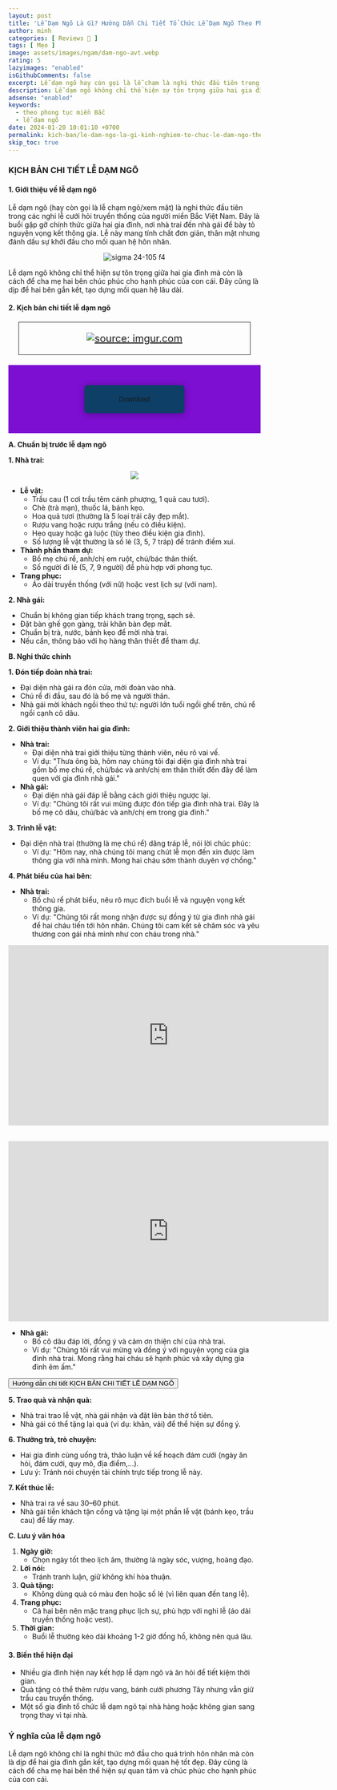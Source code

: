 ```yaml
---
layout: post
title: 'Lễ Dạm Ngõ Là Gì? Hướng Dẫn Chi Tiết Tổ Chức Lễ Dạm Ngõ Theo Phong Tục Miền Bắc'
author: minh
categories: [ Reviews 📝 ]
tags: [ Mẹo ]
image: assets/images/ngam/dam-ngo-avt.webp
rating: 5
lazyimages: "enabled"
isGithubComments: false
excerpt: Lễ dạm ngõ hay còn gọi là lễ chạm là nghi thức đầu tiên trong các nghi lễ cưới hỏi truyền thống của người miền Bắc Việt Nam. Đây là buổi gặp gỡ chính thức giữa hai gia đình, nơi nhà trai đến nhà gái để bày tỏ nguyện vọng kết thông gia. Lễ này mang tính chất đơn giản, thân mật nhưng đánh dấu sự khởi đầu cho mối quan hệ hôn nhân.
description: Lễ dạm ngõ không chỉ thể hiện sự tôn trọng giữa hai gia đình mà còn là cách để cha mẹ hai bên chúc phúc cho hạnh phúc của con cái. Đây cũng là dịp để hai bên gắn kết, tạo dựng mối quan hệ lâu dài.
adsense: "enabled"
keywords:
  - theo phong tục miền Bắc
  - lễ dạm ngõ
date: 2024-01-20 10:01:10 +0700
permalink: kich-ban/le-dam-ngo-la-gi-kinh-nghiem-to-chuc-le-dam-ngo-theo-phong-tuc-mien-bac
skip_toc: true
---
```


### **KỊCH BẢN CHI TIẾT LỄ DẠM NGÕ**

#### **1\. Giới thiệu về lễ dạm ngõ**

Lễ dạm ngõ (hay còn gọi là lễ chạm ngõ/xem mặt) là nghi thức đầu tiên trong các nghi lễ cưới hỏi truyền thống của người miền Bắc Việt Nam. Đây là buổi gặp gỡ chính thức giữa hai gia đình, nơi nhà trai đến nhà gái để bày tỏ nguyện vọng kết thông gia. Lễ này mang tính chất đơn giản, thân mật nhưng đánh dấu sự khởi đầu cho mối quan hệ hôn nhân.

<div style="text-align:center; ">
<img loading="lazy" src="https://lh3.googleusercontent.com/pw/AP1GczNrObtHJAZHWp6CMbZ2dnhNr-X5QfF-TzEtoZ6BCCq6_yA6x_Mty6BU7t9g6QhxSc2PR3Eoonz5BID5mfhPfOSM3FdzVWJF3vzBhfMXyDqlyDanah1dCBY6Y0NrXOxnUBdliQ6c8IGvmLuq43bv-FxfMA=w1376-h917-s-no-gm?authuser=1" title="sigma 24-105 f4 canon r8" alt="sigma 24-105 f4"></div>

Lễ dạm ngõ không chỉ thể hiện sự tôn trọng giữa hai gia đình mà còn là cách để cha mẹ hai bên chúc phúc cho hạnh phúc của con cái. Đây cũng là dịp để hai bên gắn kết, tạo dựng mối quan hệ lâu dài.

#### **2\. Kịch bản chi tiết lễ dạm ngõ**

<div class="content" style="text-align:center; ">
  <a href="https://i.imgur.com/CyvnrVL"><img class="lazyload" loading="lazy" src="https://i.imgur.com/CyvnrVL.png" title="source: imgur.com" /></a></div>
<div class="my-container"> <div class="button"> <input type="radio" class="radio"> <a class="download">Download</a> <a class="open" href="https://docs.google.com/document/d/1VHa6eC3TyYa1uGoIjHBTc-ye9q4Su3I8ORBE2XPHMJo/edit?usp=sharing">Dạm Ngõ - Minh Thể Media</a> </div></div><style>.my-container { font-family: 'Poppins', sans-serif; display: flex; flex-wrap: wrap; align-items: center; margin: 0; padding: 0; background: #7c0fd1; text-align: center;
}
.my-container .button { position: relative; width: 200px; height: auto; margin: 40px auto; display: flex; flex-wrap: wrap; align-items: center; justify-content: center; color: #fff;
}
.my-container .radio { position: absolute; opacity: 0; width: 100%; height: 100%; z-index: 3; cursor: pointer;
}
.my-container .button a { text-decoration: none; text-align: center; width: 200px; padding: 20px; background: linear-gradient(90deg, #1ee3cf 50%, #0d3f67 50%) no-repeat; background-position: right center; background-size: 2000%; border-radius: 6px; overflow: hidden; box-shadow: 0 2px 14px rgba(0, 0, 0, 0.3); transition: all 0.3s ease;
}
.my-container .button a:hover,
.my-container .radio:hover + a { transform: translateY(-2px); box-shadow: 0 8px 20px rgba(0, 0, 0, 0.3); transition: all 0.3s ease;
}
.my-container .button a:active { box-shadow: none; transform: scale(0.95); transition: all 0.3s ease;
}
.my-container .open { display: none;
}
.my-container .radio:checked ~ a { animation: loading 5s linear forwards 1;
}
.my-container .radio:checked + .download { display: none;
}
.my-container .radio:checked ~ .open { display: block;
}
@keyframes loading { 0% { height: 100%; padding: 20px; background-position: right center; color: transparent; box-shadow: none; pointer-events: none; } 2% { height: 5px; padding: 0 20px; color: transparent; pointer-events: none; } 95% { height: 5px; padding: 0 20px; background-position: left center; color: transparent; pointer-events: none; } 100% { height: 100%; padding: 18px 20px; background-position: left center; color: #FFF; box-shadow: 0 5px 20px rgba(0, 0, 0, 0.3); z-index: 4; pointer-events: auto; }
}
.my-container .copy { position: absolute; bottom: 5vh; left: 50%; transform: translateX(-50%); color: #fff;
}</style>


**A. Chuẩn bị trước lễ dạm ngõ**

**1\. Nhà trai:**

<div style="text-align:center; ">
<img loading="lazy" src="https://lh3.googleusercontent.com/pw/AP1GczPJdAAiDwSxud1WOp7pZdcl5G_ofUXdtlBA6LoH7psGyKLVxRfuyiCBPUhE_a8kRJDOz3V49xNimKTPku7HTzQKnsfpwE-VPszHChAGOXbh7_W2CkZNBYv3wUOP7jfjPnexOB-uMYJjDHsQttwk9K0qeQ=w908-h605-s-no-gm?authuser=0" ></div>

*   **Lễ vật:**
    *   Trầu cau (1 cơi trầu têm cánh phượng, 1 quả cau tươi).
    *   Chè (trà mạn), thuốc lá, bánh kẹo.
    *   Hoa quả tươi (thường là 5 loại trái cây đẹp mắt).
    *   Rượu vang hoặc rượu trắng (nếu có điều kiện).
    *   Heo quay hoặc gà luộc (tùy theo điều kiện gia đình).
    *   Số lượng lễ vật thường là số lẻ (3, 5, 7 tráp) để tránh điềm xui.
*   **Thành phần tham dự:**
    *   Bố mẹ chú rể, anh/chị em ruột, chú/bác thân thiết.
    *   Số người đi lẻ (5, 7, 9 người) để phù hợp với phong tục.
*   **Trang phục:**
    *   Áo dài truyền thống (với nữ) hoặc vest lịch sự (với nam).

**2\. Nhà gái:**

*   Chuẩn bị không gian tiếp khách trang trọng, sạch sẽ.
*   Đặt bàn ghế gọn gàng, trải khăn bàn đẹp mắt.
*   Chuẩn bị trà, nước, bánh kẹo để mời nhà trai.
*   Nếu cần, thông báo với họ hàng thân thiết để tham dự.

**B. Nghi thức chính**

**1\. Đón tiếp đoàn nhà trai:**

*   Đại diện nhà gái ra đón cửa, mời đoàn vào nhà.
*   Chú rể đi đầu, sau đó là bố mẹ và người thân.
*   Nhà gái mời khách ngồi theo thứ tự: người lớn tuổi ngồi ghế trên, chú rể ngồi cạnh cô dâu.

**2\. Giới thiệu thành viên hai gia đình:**

*   **Nhà trai:**
    *   Đại diện nhà trai giới thiệu từng thành viên, nêu rõ vai vế.
    *   Ví dụ: "Thưa ông bà, hôm nay chúng tôi đại diện gia đình nhà trai gồm bố mẹ chú rể, chú/bác và anh/chị em thân thiết đến đây để làm quen với gia đình nhà gái."
*   **Nhà gái:**
    *   Đại diện nhà gái đáp lễ bằng cách giới thiệu ngược lại.
    *   Ví dụ: "Chúng tôi rất vui mừng được đón tiếp gia đình nhà trai. Đây là bố mẹ cô dâu, chú/bác và anh/chị em trong gia đình."

**3\. Trình lễ vật:**

*   Đại diện nhà trai (thường là mẹ chú rể) dâng tráp lễ, nói lời chúc phúc:
    *   Ví dụ: "Hôm nay, nhà chúng tôi mang chút lễ mọn đến xin được làm thông gia với nhà mình. Mong hai cháu sớm thành duyên vợ chồng."

**4\. Phát biểu của hai bên:**

*   **Nhà trai:**
    *   Bố chú rể phát biểu, nêu rõ mục đích buổi lễ và nguyện vọng kết thông gia.
    *   Ví dụ: "Chúng tôi rất mong nhận được sự đồng ý từ gia đình nhà gái để hai cháu tiến tới hôn nhân. Chúng tôi cam kết sẽ chăm sóc và yêu thương con gái nhà mình như con cháu trong nhà."

<div class="video-container">
<iframe width="640" height="360" src="https://www.youtube.com/embed/ascpeYtE6gM" title="HƯỚNG DẪN PHÁT BIỂU DẠM NGÕ-CHẠM NGÕ-LỄ NÓI." frameborder="0" allow="accelerometer; autoplay; clipboard-write; encrypted-media; gyroscope; picture-in-picture; web-share" referrerpolicy="strict-origin-when-cross-origin" allowfullscreen></iframe><br><p></p><br></iframe>
</div><div class="video-container">
<iframe width="640" height="360" src="https://www.youtube.com/embed/AmGuSIPrY5w" title="LỄ DẠM NGÕ/ Nhà trai phát biểu-Mẫu đầy đủ-Ý nghĩa" frameborder="0" allow="accelerometer; autoplay; clipboard-write; encrypted-media; gyroscope; picture-in-picture; web-share" referrerpolicy="strict-origin-when-cross-origin" allowfullscreen></iframe>
</div>


*   **Nhà gái:**
    *   Bố cô dâu đáp lời, đồng ý và cảm ơn thiện chí của nhà trai.
    *   Ví dụ: "Chúng tôi rất vui mừng và đồng ý với nguyện vọng của gia đình nhà trai. Mong rằng hai cháu sẽ hạnh phúc và xây dựng gia đình êm ấm."


<style>.content {
            font-size: 20px;
            margin: 20px;
            padding: 20px;
            border: 1px solid #333;
            display: block;
        }
        #hiddenContent {
            display: none;
            margin-top: 20px;
            font-size: 20px;
            color: green;
        }
        #spinner {
            display: none;
            margin: 20px auto;
            width: 50px;
            height: 50px;
            border: 5px solid lightgray;
            border-top: 5px solid blue;
            border-radius: 50%;
            animation: spin 1s linear infinite;
        }
        @keyframes spin {
            from { transform: rotate(0deg); }
            to { transform: rotate(360deg); }
        }
</style>

<button id="showButton">Hướng dẫn chi tiết KỊCH BẢN CHI TIẾT LỄ DẠM NGÕ</button>

<div id="spinner"></div><div id="countdown"></div><div id="hiddenContent"><h3><strong>KỊCH BẢN CHI TIẾT LỄ DẠM NG&Otilde;</strong></h3><h4><strong>1. Giới thiệu về lễ dạm ng&otilde;</strong></h4><p>Lễ dạm ng&otilde; (hay c&ograve;n gọi l&agrave; lễ chạm ng&otilde;/xem mặt) l&agrave; nghi thức đầu ti&ecirc;n trong c&aacute;c nghi lễ cưới hỏi truyền thống của người miền Bắc Việt Nam. Đ&acirc;y l&agrave; buổi gặp gỡ ch&iacute;nh thức giữa hai gia đ&igrave;nh, nơi nh&agrave; trai đến nh&agrave; g&aacute;i để b&agrave;y tỏ nguyện vọng kết th&ocirc;ng gia. Lễ n&agrave;y mang t&iacute;nh chất đơn giản, th&acirc;n mật nhưng đ&aacute;nh dấu sự khởi đầu cho mối quan hệ h&ocirc;n nh&acirc;n.</p><p>Lễ dạm ng&otilde; kh&ocirc;ng chỉ thể hiện sự t&ocirc;n trọng giữa hai gia đ&igrave;nh m&agrave; c&ograve;n l&agrave; c&aacute;ch để cha mẹ hai b&ecirc;n ch&uacute;c ph&uacute;c cho hạnh ph&uacute;c của con c&aacute;i. Đ&acirc;y cũng l&agrave; dịp để hai b&ecirc;n gắn kết, tạo dựng mối quan hệ l&acirc;u d&agrave;i.</p><h4><strong>2. Kịch bản chi tiết lễ dạm ng&otilde;</strong></h4><p><strong>A. Chuẩn bị trước lễ dạm ng&otilde;</strong></p><p><strong>1. Nh&agrave; trai:</strong></p><ul><li><strong>Lễ vật:</strong><ul><li>Trầu cau (1 cơi trầu t&ecirc;m c&aacute;nh phượng, 1 quả cau tươi).</li><li>Ch&egrave; (tr&agrave; mạn), thuốc l&aacute;, b&aacute;nh kẹo.</li><li>Hoa quả tươi (thường l&agrave; 5 loại tr&aacute;i c&acirc;y đẹp mắt).</li><li>Rượu vang hoặc rượu trắng (nếu c&oacute; điều kiện).</li><li>Heo quay hoặc g&agrave; luộc (t&ugrave;y theo điều kiện gia đ&igrave;nh).</li><li>Số lượng lễ vật thường l&agrave; số lẻ (3, 5, 7 tr&aacute;p) để tr&aacute;nh điềm xui.</li></ul></li><li><strong>Th&agrave;nh phần tham dự:</strong><ul><li>Bố mẹ ch&uacute; rể, anh/chị em ruột, ch&uacute;/b&aacute;c th&acirc;n thiết.</li><li>Số người đi lẻ (5, 7, 9 người) để ph&ugrave; hợp với phong tục.</li></ul></li><li><strong>Trang phục:</strong><ul><li>&Aacute;o d&agrave;i truyền thống (với nữ) hoặc vest lịch sự (với nam).</li></ul></li></ul><p><strong>2. Nh&agrave; g&aacute;i:</strong></p><ul><li>Chuẩn bị kh&ocirc;ng gian tiếp kh&aacute;ch trang trọng, sạch sẽ.</li><li>Đặt b&agrave;n ghế gọn g&agrave;ng, trải khăn b&agrave;n đẹp mắt.</li><li>Chuẩn bị tr&agrave;, nước, b&aacute;nh kẹo để mời nh&agrave; trai.</li><li>Nếu cần, th&ocirc;ng b&aacute;o với họ h&agrave;ng th&acirc;n thiết để tham dự.</li></ul><p><strong>B. Nghi thức ch&iacute;nh</strong></p><p><strong>1. Đ&oacute;n tiếp đo&agrave;n nh&agrave; trai:</strong></p><ul><li>Đại diện nh&agrave; g&aacute;i ra đ&oacute;n cửa, mời đo&agrave;n v&agrave;o nh&agrave;.</li><li>Ch&uacute; rể đi đầu, sau đ&oacute; l&agrave; bố mẹ v&agrave; người th&acirc;n.</li><li>Nh&agrave; g&aacute;i mời kh&aacute;ch ngồi theo thứ tự: người lớn tuổi ngồi ghế tr&ecirc;n, ch&uacute; rể ngồi cạnh c&ocirc; d&acirc;u.</li></ul><p><strong>2. Giới thiệu th&agrave;nh vi&ecirc;n hai gia đ&igrave;nh:</strong></p><ul><li><strong>Nh&agrave; trai:</strong><ul><li>Đại diện nh&agrave; trai giới thiệu từng th&agrave;nh vi&ecirc;n, n&ecirc;u r&otilde; vai vế.</li><li>V&iacute; dụ: &quot;Thưa &ocirc;ng b&agrave;, h&ocirc;m nay ch&uacute;ng t&ocirc;i đại diện gia đ&igrave;nh nh&agrave; trai gồm bố mẹ ch&uacute; rể, ch&uacute;/b&aacute;c v&agrave; anh/chị em th&acirc;n thiết đến đ&acirc;y để l&agrave;m quen với gia đ&igrave;nh nh&agrave; g&aacute;i.&quot;</li></ul></li><li><strong>Nh&agrave; g&aacute;i:</strong><ul><li>Đại diện nh&agrave; g&aacute;i đ&aacute;p lễ bằng c&aacute;ch giới thiệu ngược lại.</li><li>V&iacute; dụ: &quot;Ch&uacute;ng t&ocirc;i rất vui mừng được đ&oacute;n tiếp gia đ&igrave;nh nh&agrave; trai. Đ&acirc;y l&agrave; bố mẹ c&ocirc; d&acirc;u, ch&uacute;/b&aacute;c v&agrave; anh/chị em trong gia đ&igrave;nh.&quot;</li></ul></li></ul><p><strong>3. Tr&igrave;nh lễ vật:</strong></p><ul><li>Đại diện nh&agrave; trai (thường l&agrave; mẹ ch&uacute; rể) d&acirc;ng tr&aacute;p lễ, n&oacute;i lời ch&uacute;c ph&uacute;c: <ul><li>V&iacute; dụ: &quot;H&ocirc;m nay, nh&agrave; ch&uacute;ng t&ocirc;i mang ch&uacute;t lễ mọn đến xin được l&agrave;m th&ocirc;ng gia với nh&agrave; m&igrave;nh. Mong hai ch&aacute;u sớm th&agrave;nh duy&ecirc;n vợ chồng.&quot;</li></ul></li></ul><p><strong>4. Ph&aacute;t biểu của hai b&ecirc;n:</strong></p><ul><li><strong>Nh&agrave; trai:</strong><ul><li>Bố ch&uacute; rể ph&aacute;t biểu, n&ecirc;u r&otilde; mục đ&iacute;ch buổi lễ v&agrave; nguyện vọng kết th&ocirc;ng gia.</li><li>V&iacute; dụ: &quot;Ch&uacute;ng t&ocirc;i rất mong nhận được sự đồng &yacute; từ gia đ&igrave;nh nh&agrave; g&aacute;i để hai ch&aacute;u tiến tới h&ocirc;n nh&acirc;n. Ch&uacute;ng t&ocirc;i cam kết sẽ chăm s&oacute;c v&agrave; y&ecirc;u thương con g&aacute;i nh&agrave; m&igrave;nh như con ch&aacute;u trong nh&agrave;.&quot;</li></ul></li><li><strong>Nh&agrave; g&aacute;i:</strong><ul><li>Bố c&ocirc; d&acirc;u đ&aacute;p lời, đồng &yacute; v&agrave; cảm ơn thiện ch&iacute; của nh&agrave; trai.</li><li>V&iacute; dụ: &quot;Ch&uacute;ng t&ocirc;i rất vui mừng v&agrave; đồng &yacute; với nguyện vọng của gia đ&igrave;nh nh&agrave; trai. Mong rằng hai ch&aacute;u sẽ hạnh ph&uacute;c v&agrave; x&acirc;y dựng gia đ&igrave;nh &ecirc;m ấm.&quot;</li></ul></li></ul><p><strong>5. Trao qu&agrave; v&agrave; nhận qu&agrave;:</strong></p><ul><li>Nh&agrave; trai trao lễ vật, nh&agrave; g&aacute;i nhận v&agrave; đặt l&ecirc;n b&agrave;n thờ tổ ti&ecirc;n.</li><li>Nh&agrave; g&aacute;i c&oacute; thể tặng lại qu&agrave; (v&iacute; dụ: khăn, vải) để thể hiện sự đồng &yacute;.</li></ul><p><strong>6. Thưởng tr&agrave;, tr&ograve; chuyện:</strong></p><ul><li>Hai gia đ&igrave;nh c&ugrave;ng uống tr&agrave;, thảo luận về kế hoạch đ&aacute;m cưới (ng&agrave;y ăn hỏi, đ&aacute;m cưới, quy m&ocirc;, địa điểm,...).</li><li>Lưu &yacute;: Tr&aacute;nh n&oacute;i chuyện t&agrave;i ch&iacute;nh trực tiếp trong lễ n&agrave;y.</li></ul><p><strong>7. Kết th&uacute;c lễ:</strong></p><ul><li>Nh&agrave; trai ra về sau 30&ndash;60 ph&uacute;t.</li><li>Nh&agrave; g&aacute;i tiễn kh&aacute;ch tận cổng v&agrave; tặng lại một phần lễ vật (b&aacute;nh kẹo, trầu cau) để lấy may.</li></ul><p><strong>C. Lưu &yacute; văn h&oacute;a</strong></p><ol><li><strong>Ng&agrave;y giờ:</strong><ul><li>Chọn ng&agrave;y tốt theo lịch &acirc;m, thường l&agrave; ng&agrave;y s&oacute;c, vượng, ho&agrave;ng đạo.</li></ul></li><li><strong>Lời n&oacute;i:</strong><ul><li>Tr&aacute;nh tranh luận, giữ kh&ocirc;ng kh&iacute; h&ograve;a thuận.</li></ul></li><li><strong>Qu&agrave; tặng:</strong><ul><li>Kh&ocirc;ng d&ugrave;ng qu&agrave; c&oacute; m&agrave;u đen hoặc số lẻ (v&igrave; li&ecirc;n quan đến tang lễ).</li></ul></li><li><strong>Trang phục:</strong><ul><li>Cả hai b&ecirc;n n&ecirc;n mặc trang phục lịch sự, ph&ugrave; hợp với nghi lễ (&aacute;o d&agrave;i truyền thống hoặc vest).</li></ul></li><li><strong>Thời gian:</strong><ul><li>Buổi lễ thường k&eacute;o d&agrave;i khoảng 1-2 giờ đồng hồ, kh&ocirc;ng n&ecirc;n qu&aacute; l&acirc;u.</li></ul></li></ol><h4><strong>3. Biến thể hiện đại</strong></h4><ul><li>Nhiều gia đ&igrave;nh hiện nay kết hợp lễ dạm ng&otilde; v&agrave; ăn hỏi để tiết kiệm thời gian.</li><li>Qu&agrave; tặng c&oacute; thể th&ecirc;m rượu vang, b&aacute;nh cưới phương T&acirc;y nhưng vẫn giữ trầu cau truyền thống.</li><li>Một số gia đ&igrave;nh tổ chức lễ dạm ng&otilde; tại nh&agrave; h&agrave;ng hoặc kh&ocirc;ng gian sang trọng thay v&igrave; tại nh&agrave;.</li></ul><h3><strong>&Yacute; nghĩa của lễ dạm ng&otilde;</strong></h3><p>Lễ dạm ng&otilde; kh&ocirc;ng chỉ l&agrave; nghi thức mở đầu cho qu&aacute; tr&igrave;nh h&ocirc;n nh&acirc;n m&agrave; c&ograve;n l&agrave; dịp để hai gia đ&igrave;nh gắn kết, tạo dựng mối quan hệ tốt đẹp. Đ&acirc;y cũng l&agrave; c&aacute;ch để cha mẹ hai b&ecirc;n thể hiện sự quan t&acirc;m v&agrave; ch&uacute;c ph&uacute;c cho hạnh ph&uacute;c của con c&aacute;i.</p></div>

<script>
        document.getElementById("showButton").addEventListener("click", function() {
            var spinner = document.getElementById("spinner");
            var countdown = document.getElementById("countdown");
            var hiddenContent = document.getElementById("hiddenContent");
            var button = document.getElementById("showButton");

            spinner.style.display = "block";
            countdown.style.display = "block";
            button.disabled = true;

            var timeLeft = 10;
            countdown.innerText = "Chờ: " + timeLeft + "s";

            var timer = setInterval(function() {
                timeLeft--;
                countdown.innerText = "Chờ: " + timeLeft + "s";

                if (timeLeft <= 0) {
                    clearInterval(timer);
                    spinner.style.display = "none";
                    countdown.style.display = "none";
                    hiddenContent.style.display = "block";
                    button.disabled = false;
                }
            }, 1000);
        });
</script>

**5\. Trao quà và nhận quà:**

*   Nhà trai trao lễ vật, nhà gái nhận và đặt lên bàn thờ tổ tiên.
*   Nhà gái có thể tặng lại quà (ví dụ: khăn, vải) để thể hiện sự đồng ý.

**6\. Thưởng trà, trò chuyện:**

*   Hai gia đình cùng uống trà, thảo luận về kế hoạch đám cưới (ngày ăn hỏi, đám cưới, quy mô, địa điểm,...).
*   Lưu ý: Tránh nói chuyện tài chính trực tiếp trong lễ này.

**7\. Kết thúc lễ:**

*   Nhà trai ra về sau 30–60 phút.
*   Nhà gái tiễn khách tận cổng và tặng lại một phần lễ vật (bánh kẹo, trầu cau) để lấy may.

**C. Lưu ý văn hóa**

1.  **Ngày giờ:**
    *   Chọn ngày tốt theo lịch âm, thường là ngày sóc, vượng, hoàng đạo.
2.  **Lời nói:**
    *   Tránh tranh luận, giữ không khí hòa thuận.
3.  **Quà tặng:**
    *   Không dùng quà có màu đen hoặc số lẻ (vì liên quan đến tang lễ).
4.  **Trang phục:**
    *   Cả hai bên nên mặc trang phục lịch sự, phù hợp với nghi lễ (áo dài truyền thống hoặc vest).
5.  **Thời gian:**
    *   Buổi lễ thường kéo dài khoảng 1-2 giờ đồng hồ, không nên quá lâu.

#### **3\. Biến thể hiện đại**

*   Nhiều gia đình hiện nay kết hợp lễ dạm ngõ và ăn hỏi để tiết kiệm thời gian.
*   Quà tặng có thể thêm rượu vang, bánh cưới phương Tây nhưng vẫn giữ trầu cau truyền thống.
*   Một số gia đình tổ chức lễ dạm ngõ tại nhà hàng hoặc không gian sang trọng thay vì tại nhà.

### **Ý nghĩa của lễ dạm ngõ**

Lễ dạm ngõ không chỉ là nghi thức mở đầu cho quá trình hôn nhân mà còn là dịp để hai gia đình gắn kết, tạo dựng mối quan hệ tốt đẹp. Đây cũng là cách để cha mẹ hai bên thể hiện sự quan tâm và chúc phúc cho hạnh phúc của con cái.



